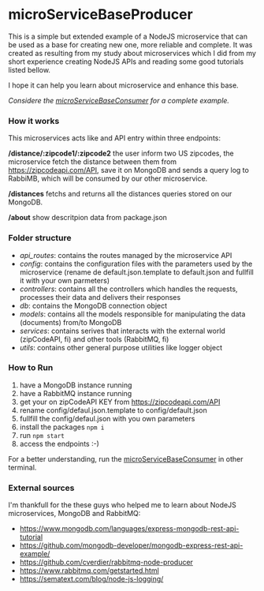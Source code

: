 # microServiceBaseProducer
This is a simple but extended example of a NodeJS microservice that can be used as a base for creating new one, more reliable and complete. 
It was created as resulting from my study about microservices which I did from my short experience creating NodeJS APIs and reading some good tutorials listed bellow.

I hope it can help you learn about microservice and enhance this base.

*Considere the [microServiceBaseConsumer](https://github.com/rafaelcastellar/microServiceBaseConsumer) for a complete example.*


### How it works
This microservices acts like and API entry within three endpoints:

**/distance/:zipcode1/:zipcode2** the user inform two US zipcodes, the microservice fetch the distance between them from https://zipcodeapi.com/API, save it on MongoDB and sends a query log to RabbiMB, which will be consumed by our other microservice.

**/distances** fetchs and returns all the distances queries stored on our MongoDB.

**/about** show descritpion data from package.json

### Folder structure
* *api_routes*: contains the routes managed by the microservice API
* *config*: contains the configuration files with the parameters used by the microservice (rename de default.json.template to default.json and fullfill it with your own parmeters)
* *controllers*: contains all the controllers which handles the requests, processes their data and delivers their responses 
* *db*: contains the MongoDB connection object 
* *models*: contains all the models responsible for manipulating the data (documents) from/to MongoDB 
* *services*: contains serives that interacts with the external world (zipCodeAPI, fi) and other tools (RabbitMQ, fi) 
* *utils*: contains other general purpose utilities like logger object 

### How to Run
1. have a MongoDB instance running
2. have a RabbitMQ instance running
3. get your on zipCodeAPI KEY from https://zipcodeapi.com/API
4. rename config/defaul.json.template to config/default.json
5. fullfill the config/defaul.json with you own parameters
6. install the packages
`npm i`
7. run `npm start`
8. access the endpoints :-)

For a better understanding, run the [microServiceBaseConsumer](https://github.com/rafaelcastellar/microServiceBaseConsumer) in other terminal.



### External sources
I'm thankfull for the these guys who helped me to learn about NodeJS microservices, MongoDB and RabbitMQ: 

* https://www.mongodb.com/languages/express-mongodb-rest-api-tutorial
* https://github.com/mongodb-developer/mongodb-express-rest-api-example/
* https://github.com/cverdier/rabbitmq-node-producer
* https://www.rabbitmq.com/getstarted.html
* https://sematext.com/blog/node-js-logging/
